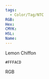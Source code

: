 ```yaml
---
tags:
  - Color/Tag/NTC
RGB:
Hex:
CMYK:
HSL:
Name:
---
```

Lemon Chiffon
```palette
#FFFACD
```
RGB
